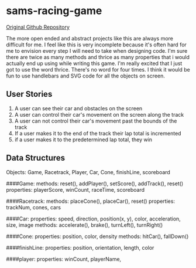 # sams-racing-game
<a href="https://github.com/sf-wdi-31/oop-game-training">Original Github Repository</a>

   The more open ended and abstract projects like this are always more difficult for me. I feel like this is very incomplete because it's often hard for me to envision every step I will need to take when designing code. I'm sure there are twice as many methods and thrice as many properties that i would actually end up using while writing this game. I'm really excited that I just got to use the word thrice. There's no word for four times. I think it would be fun to use handlebars and SVG code for all the objects on screen. 

## User Stories

1. A user can see their car and obstacles on the screen
2. A user can control their car's movement on the screen along the track
3. A user can not control their car's movement past the bounds of the track
4. If a user makes it to the end of the track their lap total is incremented
5. if a user makes it to the predetermined lap total, they win

## Data Structures

Objects: Game, Racetrack, Player, Car, Cone, finishLine, scoreboard

####Game:
    methods: reset(), addPlayer(), setScore(), addTrack(), reset()
    properties: playerScore, winCount, raceTime, scoreboard

####Racetrack:
	methods: placeCone(), placeCar(), reset()
	properties: trackNum, cones, cars

####Car:
	properties: speed, direction, position(x, y), color, acceleration, size, image
	methods: accelerate(), brake(), turnLeft(), turnRight()

####Cone:
	properties: position, color, density
	methods: hitCar(), fallDown()

####finishLine:
	properties: position, orientation, length, color

####player: 
	properties: winCount, playerName, 